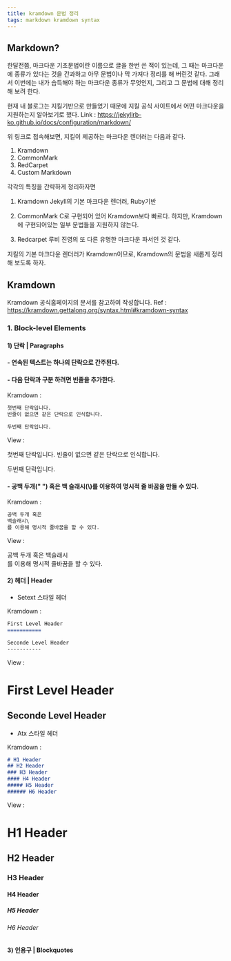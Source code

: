 ```yaml
---
title: kramdown 문법 정리
tags: markdown kramdown syntax
---
```


## Markdown?
한달전쯤, 마크다운 기초문법이란 이름으로 글을 한번 쓴 적이 있는데, 그 때는 마크다운에 종류가 있다는 것을 간과하고 아무 문법이나 막 가져다 정리를 해 버린것 같다.
그래서 이번에는 내가 습득해야 하는 마크다운 종류가 무엇인지, 그리고 그 문법에 대해 정리해 보려 한다.

현재 내 블로그는 지킬기반으로 만들었기 때문에 지킬 공식 사이트에서 어떤 마크다운을 지원하는지 알아보기로 했다.
Link : https://jekyllrb-ko.github.io/docs/configuration/markdown/

위 링크로 접속해보면, 지킬이 제공하는 마크다운 렌더러는 다음과 같다.

1. Kramdown
2. CommonMark
3. RedCarpet
4. Custom Markdown

각각의 특징을 간략하게 정리하자면

1. Kramdown
  Jekyll의 기본 마크다운 렌더러, Ruby기반

2. CommonMark
C로 구현되어 있어 Kramdown보다 빠르다.
하지만, Kramdown에 구현되어있는 일부 문법들을 지원하지 않는다.

3. Redcarpet
루비 진영의 또 다른 유명한 마크다운 파서인 것 같다.

지킬의 기본 마크다운 렌더러가 Kramdown이므로, Kramdown의 문법을 새롭게 정리해 보도록 하자.

## Kramdown
Kramdown 공식홈페이지의 문서를 참고하여 작성합니다.
Ref : https://kramdown.gettalong.org/syntax.html#kramdown-syntax

### 1. Block-level Elements

#### 1) 단락 | Paragraphs

#### - 연속된 텍스트는 하나의 단락으로 간주된다.

#### - 다음 단락과 구분 하려면 빈줄을 추가한다.

Kramdown :

```markdown
첫번째 단락입니다.
빈줄이 없으면 같은 단락으로 인식합니다.

두번째 단락입니다.
```

View :

첫번째 단락입니다.
빈줄이 없으면 같은 단락으로 인식합니다.

두번째 단락입니다.

#### - 공백 두개("  ") 혹은 백 슬래시(\\)를 이용하여 명시적 줄 바꿈을 만들 수 있다.

Kramdown :

```markdown
공백 두개 혹은
백슬래시\
를 이용해 명시적 줄바꿈을 할 수 있다.
```

View :

공백 두개 혹은
백슬래시\
를 이용해 명시적 줄바꿈을 할 수 있다.

#### 2) 헤더 | Header

- Setext 스타일 헤더

Kramdown :
```markdown
First Level Header
===========

Seconde Level Header
-----------
```

View :

First Level Header
===========

Seconde Level Header
-----------

- Atx 스타일 헤더

Kramdown :

```markdown
# H1 Header
## H2 Header
### H3 Header
#### H4 Header
##### H5 Header
###### H6 Header
```

View :

# H1 Header
## H2 Header
### H3 Header
#### H4 Header
##### H5 Header
###### H6 Header

#### 3) 인용구 | Blockquotes
